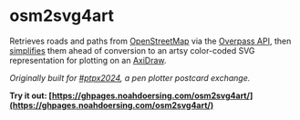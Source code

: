 # osm2svg4art

Retrieves roads and paths from [OpenStreetMap](https://www.openstreetmap.org/) via the [Overpass API](https://wiki.openstreetmap.org/wiki/Overpass_API), then [simplifies](http://mourner.github.io/simplify-js/) them ahead of conversion to an artsy color-coded SVG representation for plotting on an [AxiDraw](https://axidraw.com).

*Originally built for [#ptpx2024](https://mastodon.social/tags/ptpx2024), a pen plotter postcard exchange.*

**Try it out: [https://ghpages.noahdoersing.com/osm2svg4art/](https://ghpages.noahdoersing.com/osm2svg4art/)**
